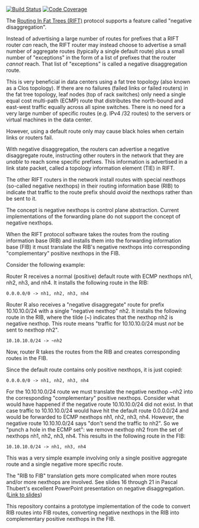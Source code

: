 [![Build Status](https://travis-ci.org/brunorijsman/rift-negative-disaggregation-rib-to-fib-protoype?branch=master)](https://travis-ci.org/brunorijsman/rift-negative-disaggregation-rib-to-fib-protoype)   [![Code Coverage](https://codecov.io/gh/brunorijsman/rift-negative-disaggregation-rib-to-fib-protoype/branch/master/graph/badge.svg)](https://codecov.io/gh/brunorijsman/rift-negative-disaggregation-rib-to-fib-protoype)

The [Routing In Fat Trees (RIFT)](https://datatracker.ietf.org/group/rift/about/) protocol
supports a feature called "negative disaggregation".

Instead of advertising a large number of routes for prefixes that a RIFT router *can* reach, the
RIFT router may instead choose to advertise a small number of aggregate routes (typically a
single default route) plus a small number of "exceptions" in the form of a list of prefixes that
the router *cannot* reach. That list of "exceptions" is called a negative disaggregation route.

This is very beneficial in data centers using a fat tree topology (also known as a Clos topology).
If there are no failures (failed links or failed routers) in the fat tree topology, leaf nodes
(top of rack switches) only need a single equal cost multi-path (ECMP) route that distributes the
north-bound and east-west traffic equally across all spine switches. There is no need for a very
large number of specific routes (e.g. IPv4 /32 routes) to the servers or virtual machines in the
data center. 

However, using a default route only may cause black holes when certain links or routers fail.

With negative disaggregation, the routers can advertise a negative disaggregate route, instructing
other routers in the network that they are *unable* to reach some specific prefixes. This
information is advertised in a link state packet, called a topology information element (TIE) in
RIFT.

The other RIFT routers in the network install routes with special nexthops (so-called negative
nexthops) in their routing information base (RIB) to indicate that traffic to the route prefix
should *avoid* the nexthops rather than be sent to it.

The concept is negative nexthops is control plane abstraction. Current implementations of the
forwarding plane do not support the concept of negative nexthops.

When the RIFT protocol software takes the routes from the routing information base (RIB) and
installs them into the forwarding information base (FIB) it must translate the RIB's negative
nexthops into corresponding "complementary" positive nexthops in the FIB.

Consider the following example:

Router R receives a normal (positive) default route with ECMP nexthops nh1, nh2, nh3, and nh4. It
installs the following route in the RIB:

    0.0.0.0/0 -> nh1, nh2, nh3, nh4

Router R also receives a "negative disaggregate" route for prefix 10.10.10.0/24 with a single
"negative nexthop" nh2. It installs the following route in the RIB, where the tilde (~) indicates
that the nexthop nh2 is negative nexthop. This route means "traffic for 10.10.10.0/24 must *not*
be sent to nexthop nh2".

    10.10.10.0/24 -> ~nh2

Now, router R takes the routes from the RIB and creates corresponding routes in the FIB.

Since the default route contains only positive nexthops, it is just copied:

    0.0.0.0/0 -> nh1, nh2, nh3, nh4

For the 10.10.10.0/24 route we must translate the negative nexthop ~nh2 into the corresponding
"complementary" positive nexthops. Consider what would have happened if the negative route 
10.10.10.0/24 did not exist. In that case traffic to 10.10.10.0/24 would have hit the default
route 0.0.0.0/24 and would be forwarded to ECMP nexthops nh1, nh2, nh3, nh4. However, the negative
route 10.10.10.0/24 says "don't send the traffic to nh2". So we "punch a hole in the ECMP set": we
remove nexthop nh2 from the set of nexthops nh1, nh2, nh3, nh4. This results in the following
route in the FIB:

    10.10.10.0/24 -> nh1, nh3, nh4

This was a very simple example involving only a single positive aggregate route and a single
negative more specific route.

The "RIB to FIB" translation gets more complicated when more routes and/or more nexthops are
involved. See slides 16 through 21 in Pascal Thubert's excellent PowerPoint presentation on negative
disaggregation. ([Link to slides](https://datatracker.ietf.org/doc/slides-103-rift-negative-disaggregation/))

This repository contains a prototype implementation of the code to convert RIB routes into FIB
routes, converting negative nexthops in the RIB into complementary positive nexthops in the FIB.

